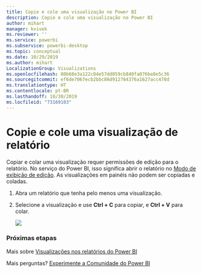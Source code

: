 ```yaml
---
title: Copie e cole uma visualização no Power BI
description: Copie e cole uma visualização no Power BI
author: mihart
manager: kvivek
ms.reviewer: ''
ms.service: powerbi
ms.subservice: powerbi-desktop
ms.topic: conceptual
ms.date: 10/29/2019
ms.author: mihart
LocalizationGroup: Visualizations
ms.openlocfilehash: 80b68e3a122c84e57dd059cb840fa076be8e5c36
ms.sourcegitcommit: ef6de7067ecb2bbc86d912784376a1627acc478d
ms.translationtype: HT
ms.contentlocale: pt-BR
ms.lasthandoff: 10/30/2019
ms.locfileid: "73169103"
---
```

# <a name="copy-and-paste-a-report-visualization"></a>Copie e cole uma visualização de relatório
Copiar e colar uma visualização requer permissões de edição para o relatório. No serviço do Power BI, isso significa abrir o relatório no [Modo de exibição de edição](../consumer/end-user-reading-view.md). As visualizações em painéis não podem ser copiadas e coladas.

1. Abra um relatório que tenha pelo menos uma visualização.  

2. Selecione a visualização e use **Ctrl + C** para copiar, e **Ctrl + V** para colar.      

   ![](media/power-bi-visualization-copy-paste/copypasteviznew.gif)

### <a name="next-steps"></a>Próximas etapas
Mais sobre [Visualizações nos relatórios do Power BI](power-bi-report-visualizations.md)

Mais perguntas? [Experimente a Comunidade do Power BI](http://community.powerbi.com/)

